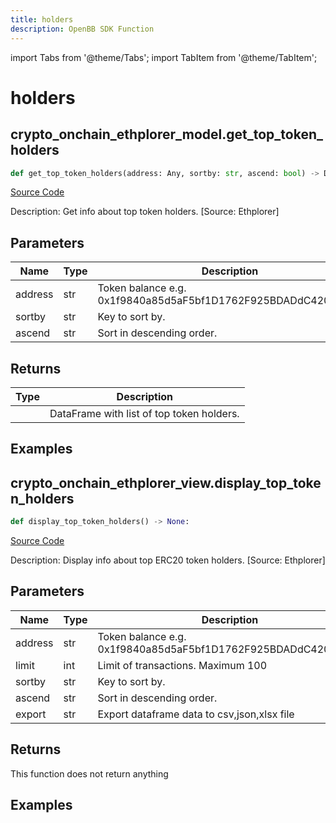 ```yaml
---
title: holders
description: OpenBB SDK Function
---
```


import Tabs from '@theme/Tabs';
import TabItem from '@theme/TabItem';

# holders

<Tabs>
<TabItem value="model" label="Model" default>

## crypto_onchain_ethplorer_model.get_top_token_holders

```python title='openbb_terminal/cryptocurrency/onchain/ethplorer_model.py'
def get_top_token_holders(address: Any, sortby: str, ascend: bool) -> DataFrame:
```
[Source Code](https://github.com/OpenBB-finance/OpenBBTerminal/tree/main/openbb_terminal/cryptocurrency/onchain/ethplorer_model.py#L298)

Description: Get info about top token holders. [Source: Ethplorer]

## Parameters

| Name | Type | Description | Default | Optional |
| ---- | ---- | ----------- | ------- | -------- |
| address | str | Token balance e.g. 0x1f9840a85d5aF5bf1D1762F925BDADdC4201F984 | None | False |
| sortby | str | Key to sort by. | None | False |
| ascend | str | Sort in descending order. | None | False |

## Returns

| Type | Description |
| ---- | ----------- |
|  | DataFrame with list of top token holders. |

## Examples



</TabItem>
<TabItem value="view" label="View">

## crypto_onchain_ethplorer_view.display_top_token_holders

```python title='openbb_terminal/decorators.py'
def display_top_token_holders() -> None:
```
[Source Code](https://github.com/OpenBB-finance/OpenBBTerminal/tree/main/openbb_terminal/decorators.py#L114)

Description: Display info about top ERC20 token holders. [Source: Ethplorer]

## Parameters

| Name | Type | Description | Default | Optional |
| ---- | ---- | ----------- | ------- | -------- |
| address | str | Token balance e.g. 0x1f9840a85d5aF5bf1D1762F925BDADdC4201F984 | None | False |
| limit | int | Limit of transactions. Maximum 100 | None | False |
| sortby | str | Key to sort by. | None | False |
| ascend | str | Sort in descending order. | None | False |
| export | str | Export dataframe data to csv,json,xlsx file | None | False |

## Returns

This function does not return anything

## Examples



</TabItem>
</Tabs>
